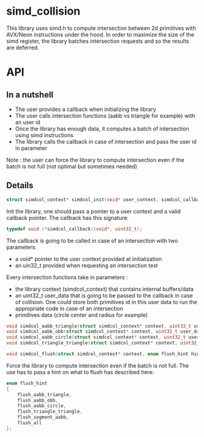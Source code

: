 # simd_collision

This library uses simd.h to compute intersection between 2d primitives with AVX/Neon instructions under the hood. In order to maximize the size of the simd register, the library batches intersection requests and so the results are deferred.


# API

## In a nutshell

* The user provides a callback when initializing the library
* The user calls intersection functions (aabb vs triangle for example) with an user id
* Once the library has enough data, it computes a batch of intersection using simd instructions
* The library calls the callback in case of intersection and pass the user id in parameter

Note : the user can force the library to compute intersection even if the batch is not full (not optimal but sometimes needed)

## Details

```C
struct simdcol_context* simdcol_init(void* user_context, simdcol_callback callback);
```

Init the library, one should pass a pointer to a user context and a valid callback pointer.
The callback has this signature:

```C
typedef void (*simdcol_callback)(void*, uint32_t);
```

The callback is going to be called in case of an intersection with two parameters:
* a void* pointer to the user context provided at initialization
* an uin32_t provided when requesting an intersection test

Every intersection functions take in parameters :
  * the library context (simdcol_context) that contains internal buffers/data
  * an uint32_t user_data that is going to be passed to the callback in case of collision. One could store both primitives id in this user data to run the appropriate code in case of an intersection
  * primitives data (circle center and radius for example)

```C
void simdcol_aabb_triangle(struct simdcol_context* context, uint32_t user_data, aabb box, vec2 p0, vec2 p1, vec2 p2);
void simdcol_aabb_obb(struct simdcol_context* context, uint32_t user_data, aabb box, segment obb_height, float obb_width);
void simdcol_aabb_circle(struct simdcol_context* context, uint32_t user_data, aabb box, vec2 circle_center, float circle_radius);
void simdcol_triangle_triangle(struct simdcol_context* context, uint32_t user_data, const vec2 a[3], const vec2 b[3]);
```


```C
void simdcol_flush(struct simdcol_context* context, enum flush_hint hint);
```

Force the library to compute intersection even if the batch is not full. The use has to pass a hint on what to flush has described here:

```C
enum flush_hint
{
    flush_aabb_triangle,
    flush_aabb_obb,
    flush_aabb_circle,
    flush_triangle_triangle,
    flush_segment_aabb,
    flush_all
};
```

